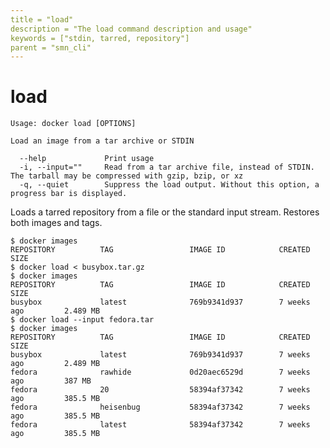 ```yaml
---
title = "load"
description = "The load command description and usage"
keywords = ["stdin, tarred, repository"]
parent = "smn_cli"
---
```


# load

    Usage: docker load [OPTIONS]

    Load an image from a tar archive or STDIN

      --help             Print usage
      -i, --input=""     Read from a tar archive file, instead of STDIN. The tarball may be compressed with gzip, bzip, or xz
      -q, --quiet        Suppress the load output. Without this option, a progress bar is displayed.

Loads a tarred repository from a file or the standard input stream.
Restores both images and tags.

    $ docker images
    REPOSITORY          TAG                 IMAGE ID            CREATED             SIZE
    $ docker load < busybox.tar.gz
    $ docker images
    REPOSITORY          TAG                 IMAGE ID            CREATED             SIZE
    busybox             latest              769b9341d937        7 weeks ago         2.489 MB
    $ docker load --input fedora.tar
    $ docker images
    REPOSITORY          TAG                 IMAGE ID            CREATED             SIZE
    busybox             latest              769b9341d937        7 weeks ago         2.489 MB
    fedora              rawhide             0d20aec6529d        7 weeks ago         387 MB
    fedora              20                  58394af37342        7 weeks ago         385.5 MB
    fedora              heisenbug           58394af37342        7 weeks ago         385.5 MB
    fedora              latest              58394af37342        7 weeks ago         385.5 MB
